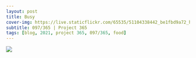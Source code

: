```yaml
---
layout: post
title: Busy
cover-img: https://live.staticflickr.com/65535/51104338442_be1fbd9a72_h.jpg
subtitle: 097/365 | Project 365
tags: [blog, 2021, project 365, 097/365, food]
---
```

<style>
  .intro-header.big-img {
    background-position:center 
  }
</style>
<p class="post-img-wrap">
  <img src="https://live.staticflickr.com/65535/51105350305_6dfde46f0f_h.jpg">
</p>
